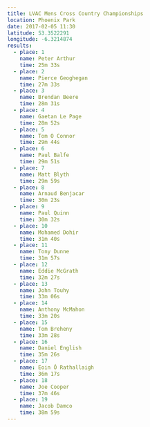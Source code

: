 ```yaml
---
title: LVAC Mens Cross Country Championships
location: Phoenix Park
date: 2017-02-05 11:30
latitude: 53.3522291
longitude: -6.3214874
results:
  - place: 1
    name: Peter Arthur
    time: 25m 33s
  - place: 2
    name: Pierce Geoghegan
    time: 27m 33s
  - place: 3
    name: Brendan Beere
    time: 28m 31s
  - place: 4
    name: Gaetan Le Page
    time: 28m 52s
  - place: 5
    name: Tom O Connor
    time: 29m 44s
  - place: 6
    name: Paul Balfe
    time: 29m 51s
  - place: 7
    name: Matt Blyth
    time: 29m 59s
  - place: 8
    name: Arnaud Benjacar
    time: 30m 23s
  - place: 9
    name: Paul Quinn
    time: 30m 32s
  - place: 10
    name: Mohamed Dohir
    time: 31m 40s
  - place: 11
    name: Tony Dunne
    time: 31m 57s
  - place: 12
    name: Eddie McGrath
    time: 32m 27s
  - place: 13
    name: John Touhy
    time: 33m 06s
  - place: 14
    name: Anthony McMahon
    time: 33m 20s
  - place: 15
    name: Tom Breheny
    time: 33m 28s
  - place: 16
    name: Daniel English
    time: 35m 26s
  - place: 17
    name: Eoin Ó Rathallaigh
    time: 36m 17s
  - place: 18
    name: Joe Cooper
    time: 37m 46s
  - place: 19
    name: Jacob Damco
    time: 38m 59s
---
```

